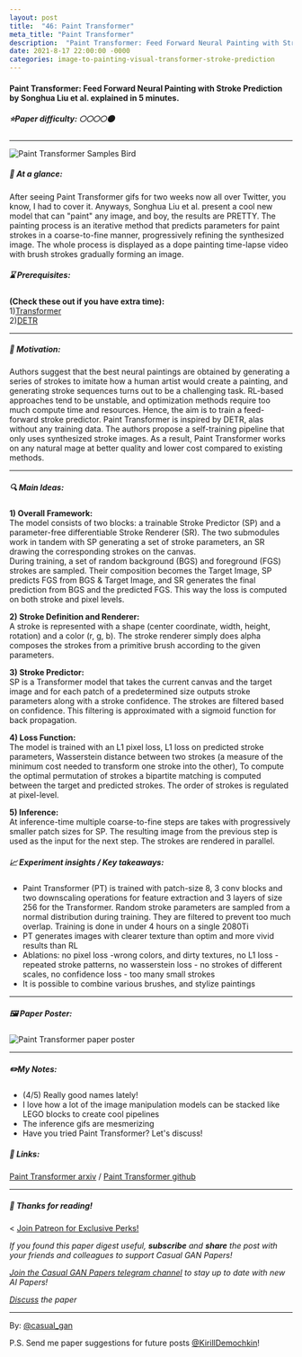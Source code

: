 ```yaml
---
layout: post
title:  "46: Paint Transformer"
meta_title: "Paint Transformer"
description:  "Paint Transformer: Feed Forward Neural Painting with Stroke Prediction by Songhua Liu et al. explained in 5 minutes."
date: 2021-8-17 22:00:00 -0000
categories: image-to-painting-visual-transformer-stroke-prediction
---
```


#### Paint Transformer: Feed Forward Neural Painting with Stroke Prediction by Songhua Liu et al. explained in 5 minutes.

##### ⭐️Paper difficulty: 🌕🌕🌕🌕🌑

***

![Paint Transformer Samples Bird](/assets/images/painttransformer_teaser.gif "Paint Transformer teaser bird")

##### 🎯 At a glance:

After seeing Paint Transformer gifs for two weeks now all over Twitter, you know, I had to cover it. Anyways, Songhua Liu et al. present a cool new model that can "paint" any image, and boy, the results are PRETTY. The painting process is an iterative method that predicts parameters for paint strokes in a coarse-to-fine manner, progressively refining the synthesized image. The whole process is displayed as a dope painting time-lapse video with brush strokes gradually forming an image.

##### ⌛️ Prerequisites:

**(Check these out if you have extra time):**  
1)[Transformer](https://arxiv.org/abs/1706.03762)  
2)[DETR](https://arxiv.org/abs/2005.12872)

***

##### 🚀 Motivation:

Authors suggest that the best neural paintings are obtained by generating a series of strokes to imitate how a human artist would create a painting, and generating stroke sequences turns out to be a challenging task. RL-based approaches tend to be unstable, and optimization methods require too much compute time and resources. Hence, the aim is to train a feed-forward stroke predictor. Paint Transformer is inspired by DETR, alas without any training data. The authors propose a self-training pipeline that only uses synthesized stroke images. As a result, Paint Transformer works on any natural mage at better quality and lower cost compared to existing methods.

***

##### 🔍 Main Ideas:

**1) Overall Framework:**  
The model consists of two blocks: a trainable Stroke Predictor (SP) and a parameter-free differentiable Stroke Renderer (SR). The two submodules work in tandem with SP generating a set of stroke parameters, an SR drawing the corresponding strokes on the canvas.  
During training, a set of random background (BGS) and foreground (FGS) strokes are sampled. Their composition becomes the Target Image, SP predicts FGS from BGS & Target Image, and SR generates the final prediction from BGS and the predicted FGS. This way the loss is computed on both stroke and pixel levels.

**2) Stroke Definition and Renderer:**  
A stroke is represented with a shape (center coordinate, width, height, rotation) and a color (r, g, b). The stroke renderer simply does alpha composes the strokes from a primitive brush according to the given parameters.

**3) Stroke Predictor:**  
SP is a Transformer model that takes the current canvas and the target image and for each patch of a predetermined size outputs stroke parameters along with a stroke confidence. The strokes are filtered based on confidence. This filtering is approximated with a sigmoid function for back propagation.

**4)  Loss Function:**  
The model is trained with an L1 pixel loss, L1 loss on predicted stroke parameters, Wasserstein distance between two strokes (a measure of the minimum cost needed to transform one stroke into the other), To compute the optimal permutation of strokes a bipartite matching is computed between the target and predicted strokes. The order of strokes is regulated at pixel-level.

**5) Inference:**  
At inference-time multiple coarse-to-fine steps are takes with progressively smaller patch sizes for SP. The resulting image from the previous step is used as the input for the next step. The strokes are rendered in parallel.
  
##### 📈 Experiment insights / Key takeaways:

- Paint Transformer (PT) is trained with patch-size 8, 3 conv blocks and two downscaling operations for feature extraction and 3 layers of size 256 for the Transformer. Random stroke parameters are sampled from a normal distribution during training. They are filtered to prevent too much overlap. Training is done in under 4 hours on a single 2080Ti
- PT generates images with clearer texture than optim and more vivid results than RL
- Ablations: no pixel loss -wrong colors, and dirty textures, no L1 loss - repeated stroke patterns, no wasserstein loss - no strokes of different scales, no confidence loss - too many small strokes
- It is possible to combine various brushes, and stylize paintings

***

##### 🖼️ Paper Poster:

![Paint Transformer paper poster](/assets/images/painttransformer.png "Paint Transformer Paper Poster")

***

##### ✏️My Notes:

- (4/5) Really good names lately!
- I love how a lot of the image manipulation models can be stacked like LEGO blocks to create cool pipelines
- The inference gifs are mesmerizing
- Have you tried Paint Transformer? Let's discuss!

##### 🔗 Links:
[Paint Transformer arxiv](https://arxiv.org/pdf/2108.03798.pdf) / [Paint Transformer github](https://github.com/huage001/painttransformer)

***

##### 👋 Thanks for reading!
<
<a href="https://www.patreon.com/bePatron?u=53448948" data-patreon-widget-type="become-patron-button">Join Patreon for Exclusive Perks!</a><script async src="https://c6.patreon.com/becomePatronButton.bundle.js"></script>

*If you found this paper digest useful, **subscribe** and **share** the post with your friends and colleagues to support Casual GAN Papers!*

*[Join the Casual GAN Papers telegram channel](https://t.me/joinchat/KeutnzlvetRkZGZi) to stay up to date with new AI Papers!*

*[Discuss](https://t.me/casual_gans_chat) the paper*

***

By: [@casual_gan](https://t.me/joinchat/KeutnzlvetRkZGZi)

P.S. Send me paper suggestions for future posts
[@KirillDemochkin](mailto:kdemochkin@gmail.com)!
